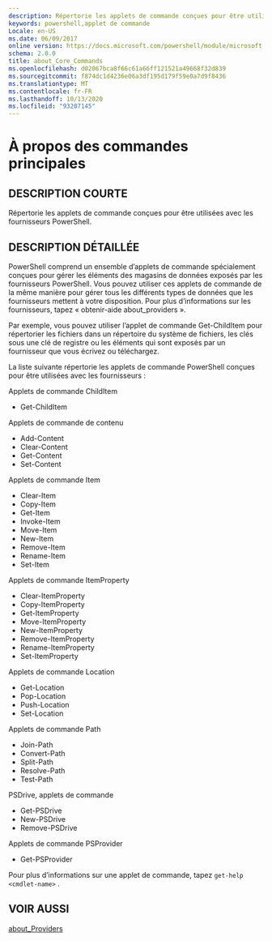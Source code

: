 ```yaml
---
description: Répertorie les applets de commande conçues pour être utilisées avec les fournisseurs PowerShell.
keywords: powershell,applet de commande
Locale: en-US
ms.date: 06/09/2017
online version: https://docs.microsoft.com/powershell/module/microsoft.powershell.core/about/about_core_commands?view=powershell-6&WT.mc_id=ps-gethelp
schema: 2.0.0
title: about_Core_Commands
ms.openlocfilehash: d02067bca8f66c61a66ff121521a49668f32d839
ms.sourcegitcommit: f874dc1d4236e06a3df195d179f59e0a7d9f8436
ms.translationtype: MT
ms.contentlocale: fr-FR
ms.lasthandoff: 10/13/2020
ms.locfileid: "93207145"
---
```

# <a name="about-core-commands"></a>À propos des commandes principales

## <a name="short-description"></a>DESCRIPTION COURTE
Répertorie les applets de commande conçues pour être utilisées avec les fournisseurs PowerShell.

## <a name="long-description"></a>DESCRIPTION DÉTAILLÉE

PowerShell comprend un ensemble d’applets de commande spécialement conçues pour gérer les éléments des magasins de données exposés par les fournisseurs PowerShell.
Vous pouvez utiliser ces applets de commande de la même manière pour gérer tous les différents types de données que les fournisseurs mettent à votre disposition. Pour plus d’informations sur les fournisseurs, tapez « obtenir-aide about_providers ».

Par exemple, vous pouvez utiliser l’applet de commande Get-ChildItem pour répertorier les fichiers dans un répertoire du système de fichiers, les clés sous une clé de registre ou les éléments qui sont exposés par un fournisseur que vous écrivez ou téléchargez.

La liste suivante répertorie les applets de commande PowerShell conçues pour être utilisées avec les fournisseurs :

Applets de commande ChildItem

- Get-ChildItem

Applets de commande de contenu

- Add-Content
- Clear-Content
- Get-Content
- Set-Content

Applets de commande Item

- Clear-Item
- Copy-Item
- Get-Item
- Invoke-Item
- Move-Item
- New-Item
- Remove-Item
- Rename-Item
- Set-Item

Applets de commande ItemProperty

- Clear-ItemProperty
- Copy-ItemProperty
- Get-ItemProperty
- Move-ItemProperty
- New-ItemProperty
- Remove-ItemProperty
- Rename-ItemProperty
- Set-ItemProperty

Applets de commande Location

- Get-Location
- Pop-Location
- Push-Location
- Set-Location

Applets de commande Path

- Join-Path
- Convert-Path
- Split-Path
- Resolve-Path
- Test-Path

PSDrive, applets de commande

- Get-PSDrive
- New-PSDrive
- Remove-PSDrive

Applets de commande PSProvider

- Get-PSProvider

Pour plus d’informations sur une applet de commande, tapez `get-help <cmdlet-name>` .

## <a name="see-also"></a>VOIR AUSSI

[about_Providers](about_Providers.md)
